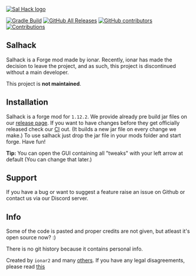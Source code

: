 [![Sal Hack logo](/src/main/resources/assets/salhack/imgs/SalHackWatermark.png)](https://github.com/ionar2/salhack/)

[![Gradle Build](https://github.com/mankool0/salhack/workflows/Gradle%20Build/badge.svg?branch=master)](https://github.com/mankool0/salhack/actions)
[![GitHub All Releases](https://img.shields.io/github/downloads/mankool0/salhack/total.svg)](https://github.com/mankool0/salhack/releases/)
[![GitHub contributors](https://img.shields.io/github/contributors/mankool0/salhack.svg)](https://github.com/mankool0/salhack/graphs/contributors/)
[![Contributions](https://img.shields.io/badge/contributions-unmaintained-lightgray.svg?style=flat)](https://github.com/mankool0/salhack/issues/)


## Salhack
Salhack is a Forge mod made by ionar. Recently, ionar has made the decision to leave the project, and as such, this project is discontinued without a main developer. 

This project is **not maintained**. 
 
## Installation

Salhack is a forge mod for `1.12.2`. We provide already pre build jar files on our [release page](https://github.com/mankool0/salhack/releases). If you want to have changes before they get officially released check our [CI](https://github.com/mankool0/salhack/actions) out. (It builds a new jar file on every change we make.) To use salhack just drop the jar file in your mods folder and start forge. Have fun!

**Tip:** You can open the GUI containing all "tweaks" with your left arrow at default (You can change that later.)

## Support

If you have a bug or want to suggest a feature raise an issue on Github or contact us via our Discord server.

## Info

Some of the code is pasted and proper credits are not given, but atleast it's open source now? :)

There is no git history because it contains personal info.

Created by `ionar2` and many [others](https://github.com/ionar2/salhack/graphs/contributors). If you have any legal disagreements, please read [this](https://help.github.com/en/github/site-policy/guide-to-submitting-a-dmca-takedown-notice)
